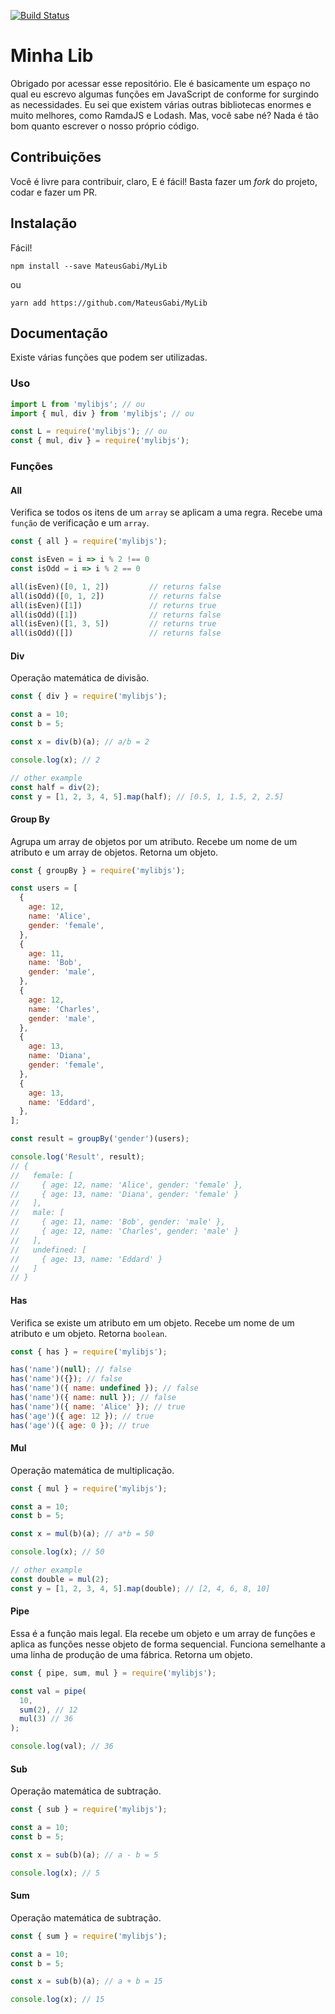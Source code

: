 <!-- @format -->

[![Build Status](https://travis-ci.org/MateusGabi/MyLib.svg?branch=master)](https://travis-ci.org/MateusGabi/MyLib)

# Minha Lib

Obrigado por acessar esse repositório. Ele é basicamente um espaço no qual eu escrevo algumas funções em JavaScript de conforme for surgindo as necessidades. Eu sei que existem várias outras bibliotecas enormes e muito melhores, como RamdaJS e Lodash. Mas, você sabe né? Nada é tão bom quanto escrever o nosso próprio código.

## Contribuições

Você é livre para contribuir, claro, E é fácil! Basta fazer um _fork_ do projeto, codar e fazer um PR.

## Instalação

Fácil!

`npm install --save MateusGabi/MyLib`

ou

`yarn add https://github.com/MateusGabi/MyLib`

## Documentação

Existe várias funções que podem ser utilizadas.

### Uso

```javascript
import L from 'mylibjs'; // ou
import { mul, div } from 'mylibjs'; // ou

const L = require('mylibjs'); // ou
const { mul, div } = require('mylibjs');
```

### Funções

#### All

Verifica se todos os itens de um `array` se aplicam a uma regra. Recebe uma `função` de verificação e um `array`.

```javascript
const { all } = require('mylibjs');

const isEven = i => i % 2 !== 0
const isOdd = i => i % 2 == 0

all(isEven)([0, 1, 2])         // returns false
all(isOdd)([0, 1, 2])          // returns false
all(isEven)([1])               // returns true
all(isOdd)([1])                // returns false
all(isEven)([1, 3, 5])         // returns true
all(isOdd)([])                 // returns false
```

#### Div

Operação matemática de divisão.

```javascript
const { div } = require('mylibjs');

const a = 10;
const b = 5;

const x = div(b)(a); // a/b = 2

console.log(x); // 2

// other example
const half = div(2);
const y = [1, 2, 3, 4, 5].map(half); // [0.5, 1, 1.5, 2, 2.5]
```

#### Group By

Agrupa um array de objetos por um atributo. Recebe um nome de um atributo e um array de objetos. Retorna um objeto.

```javascript
const { groupBy } = require('mylibjs');

const users = [
  {
    age: 12,
    name: 'Alice',
    gender: 'female',
  },
  {
    age: 11,
    name: 'Bob',
    gender: 'male',
  },
  {
    age: 12,
    name: 'Charles',
    gender: 'male',
  },
  {
    age: 13,
    name: 'Diana',
    gender: 'female',
  },
  {
    age: 13,
    name: 'Eddard',
  },
];

const result = groupBy('gender')(users);

console.log('Result', result);
// {
//   female: [
//     { age: 12, name: 'Alice', gender: 'female' },
//     { age: 13, name: 'Diana', gender: 'female' }
//   ],
//   male: [
//     { age: 11, name: 'Bob', gender: 'male' },
//     { age: 12, name: 'Charles', gender: 'male' }
//   ],
//   undefined: [
//     { age: 13, name: 'Eddard' }
//   ]
// }
```

#### Has

Verifica se existe um atributo em um objeto. Recebe um nome de um atributo e um objeto. Retorna `boolean`.

```javascript
const { has } = require('mylibjs');

has('name')(null); // false
has('name')({}); // false
has('name')({ name: undefined }); // false
has('name')({ name: null }); // false
has('name')({ name: 'Alice' }); // true
has('age')({ age: 12 }); // true
has('age')({ age: 0 }); // true
```

#### Mul

Operação matemática de multiplicação.

```javascript
const { mul } = require('mylibjs');

const a = 10;
const b = 5;

const x = mul(b)(a); // a*b = 50

console.log(x); // 50

// other example
const double = mul(2);
const y = [1, 2, 3, 4, 5].map(double); // [2, 4, 6, 8, 10]
```

#### Pipe

Essa é a função mais legal. Ela recebe um objeto e um array de funções e aplica as funções nesse objeto de forma sequencial. Funciona semelhante a uma linha de produção de uma fábrica. Retorna um objeto.

```javascript
const { pipe, sum, mul } = require('mylibjs');

const val = pipe(
  10,
  sum(2), // 12
  mul(3) // 36
);

console.log(val); // 36
```

#### Sub

Operação matemática de subtração.

```javascript
const { sub } = require('mylibjs');

const a = 10;
const b = 5;

const x = sub(b)(a); // a - b = 5

console.log(x); // 5
```

#### Sum

Operação matemática de subtração.

```javascript
const { sum } = require('mylibjs');

const a = 10;
const b = 5;

const x = sub(b)(a); // a + b = 15

console.log(x); // 15
```

